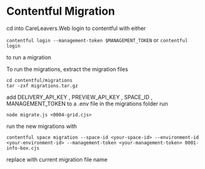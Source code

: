 # Contentful Migration
cd into CareLeavers.Web
login to contentful with either

`contentful login --management-token $MANAGEMENT_TOKEN`
or
`contentful login`

to run a migration

To run the migrations, extract the migration files
```
cd contentful/migrations
tar -zxf migrations.tar.gz
```

add
DELIVERY_API_KEY , PREVIEW_API_KEY , SPACE_ID , MANAGEMENT_TOKEN
to a .env file in the migrations folder
run 
```
node migrate.js <0004-grid.cjs>
```



run the new migrations with
```
contentful space migration --space-id <your-space-id> --environment-id <your-environment-id> --management-token <your-management-token> 0001-info-box.cjs
```
replace with current migration file name